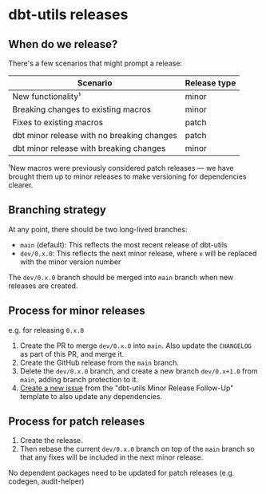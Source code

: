 # dbt-utils releases

## When do we release?
There's a few scenarios that might prompt a release:

| Scenario                                   | Release type |
|--------------------------------------------|--------------|
| New functionality¹                         | minor        |
| Breaking changes to existing macros        | minor        |
| Fixes to existing macros                   | patch        |
| dbt minor release with no breaking changes | patch        |
| dbt minor release with breaking changes    | minor        |

¹New macros were previously considered patch releases — we have brought them up to minor releases to make versioning for dependencies clearer.

## Branching strategy

At any point, there should be two long-lived branches:
- `main` (default): This reflects the most recent release of dbt-utils
- `dev/0.x.0`: This reflects the next minor release, where `x` will be replaced with the minor version number

The `dev/0.x.0` branch should be merged into `main` branch when new releases are created.

## Process for minor releases
e.g. for releasing `0.x.0`
1. Create the PR to merge `dev/0.x.0` into `main`. Also update the `CHANGELOG` as part of this PR, and merge it.
2. Create the GitHub release from the `main` branch.
3. Delete the `dev/0.x.0` branch, and create a new branch `dev/0.x+1.0` from `main`, adding branch protection to it.
4. [Create a new issue](https://github.com/dbt-labs/dbt-utils/issues/new/choose) from the "dbt-utils Minor Release Follow-Up" template to also update any dependencies.

## Process for patch releases
1. Create the release.
2. Then rebase the current `dev/0.x.0` branch on top of the `main` branch so that any fixes will be included in the next minor release.

No dependent packages need to be updated for patch releases (e.g. codegen, audit-helper)
